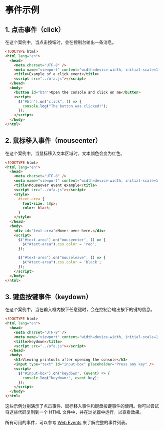 # 事件示例

## 1. 点击事件（click）

在这个案例中，当点击按钮时，会在控制台输出一条消息。

```html
<!DOCTYPE html>
<html lang="en">
  <head>
    <meta charset="UTF-8" />
    <meta name="viewport" content="width=device-width, initial-scale=1.0" />
    <title>Example of a click event</title>
    <script src="../ofa.js"></script>
  </head>
  <body>
    <button id="btn">Open the console and click on me</button>
    <script>
      $("#btn").on("click", () => {
        console.log("The button was clicked!");
      });
    </script>
  </body>
</html>
```


## 2. 鼠标移入事件（mouseenter）

在这个案例中，当鼠标移入文本区域时，文本颜色会变为红色。

```html
<!DOCTYPE html>
<html lang="en">
  <head>
    <meta charset="UTF-8" />
    <meta name="viewport" content="width=device-width, initial-scale=1.0" />
    <title>Mouseover event example</title>
    <script src="../ofa.js"></script>
    <style>
      #text-area {
        font-size: 18px;
        color: black;
      }
    </style>
  </head>
  <body>
    <div id="text-area">Hover over here.</div>
    <script>
      $("#text-area").on("mouseenter", () => {
        $("#text-area").css.color = 'red';
      });

      $("#text-area").on("mouseleave", () => {
        $("#text-area").css.color = 'black';
      });
    </script>
  </body>
</html>
```


## 3. 键盘按键事件（keydown）

在这个案例中，当在输入框内按下任意键时，会在控制台输出按下的键的信息。

```html
<!DOCTYPE html>
<html lang="en">
  <head>
    <meta charset="UTF-8" />
    <meta name="viewport" content="width=device-width, initial-scale=1.0" />
    <title>keydown</title>
    <script src="../ofa.js"></script>
  </head>
  <body>
    <h3>Viewing printouts after opening the console</h3>
    <input type="text" id="input-box" placeholder="Press any key" />
    <script>
      $("#input-box").on("keydown", (event) => {
        console.log("keydown:", event.key);
      });
    </script>
  </body>
</html>
```

这些示例分别演示了点击事件、鼠标移入事件和键盘按键事件的使用。你可以尝试将这些代码复制到一个 HTML 文件中，并在浏览器中运行，以查看效果。

所有可用的事件，可以参考 [Web Events](https://developer.mozilla.org/en-US/docs/Web/Events) 来了解完整的事件列表。